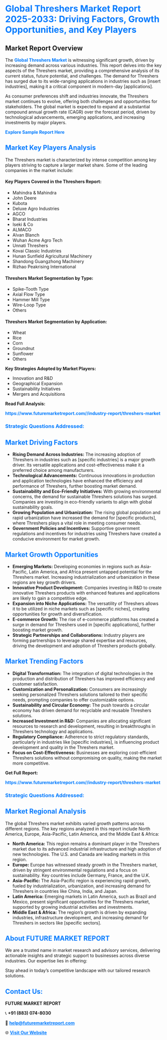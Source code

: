 <h1 style="color: #007BFF;">Global Threshers Market Report 2025-2033: Driving Factors, Growth Opportunities, and Key Players</h1>

<section id="overview">
<h2>Market Report Overview</h2>
<p>The <a href="https://www.futuremarketreport.com//industry-report/threshers-market" style="color: #007BFF; text-decoration: none;"><strong>Global Threshers Market</strong></a> is witnessing significant growth, driven by increasing demand across various industries. This report delves into the key aspects of the Threshers market, providing a comprehensive analysis of its current status, future potential, and challenges. The demand for Threshers has surged due to its wide-ranging applications in industries such as [insert industries], making it a critical component in modern-day [applications].</p>
<p>As consumer preferences shift and industries innovate, the Threshers market continues to evolve, offering both challenges and opportunities for stakeholders. The global market is expected to expand at a substantial compound annual growth rate (CAGR) over the forecast period, driven by technological advancements, emerging applications, and increasing investments by major players.</p>
</section>

<section id="overview">
<p><a href="https://www.futuremarketreport.com//request-sample/reportId=92319" style="color: #007BFF; text-decoration: none;"><strong>Explore Sample Report Here</strong></a></p>
</section>

<section id="key-players">
<h2 style="color: #007BFF;">Market Key Players Analysis</h2>
<p>The Threshers market is characterized by intense competition among key players striving to capture a larger market share. Some of the leading companies in the market include:</p>
<h4>Key Players Covered in the Threshers Report:</h4>
<ul><li>Mahindra &amp; Mahindra</li><li>John Deere</li><li>Kubota</li><li>Deluxe Agro Industries</li><li>AGCO</li><li>Bharat Industries</li><li>Iseki &amp; Co</li><li>ALMACO</li><li>Alvan Blanch</li><li>Wuhan Acme Agro Tech</li><li>Unnati Threshers</li><li>Kovai Classic Industries</li><li>Hunan Sunfield Agricultural Machinery</li><li>Shandong Guangzhong Machinery</li><li>Rizhao Peakrising International</li></ul>
<h4>Threshers Market Segmentation by Type:</h4>
<ul><li>Spike-Tooth Type</li><li>Axial Flow Type</li><li>Hammer Mill Type</li><li>Wire-Loop Type</li><li>Others</li></ul>

<h4>Threshers Market Segmentation by Application:</h4>
<ul><li>Wheat</li><li>Rice</li><li>Corn</li><li>Groundnut</li><li>Sunflower</li><li>Others</li></ul>
<p><strong>Key Strategies Adopted by Market Players:</strong></p>
<ul>
<li>Innovation and R&D</li>
<li>Geographical Expansion</li>
<li>Sustainability Initiatives</li>
<li>Mergers and Acquisitions</li>
</ul>
</section>

<section>
<p><strong>Read Full Analysis: </strong></p><a href="https://www.futuremarketreport.com//industry-report/threshers-market" style="color: #007BFF; text-decoration: none;"><strong>https://www.futuremarketreport.com//industry-report/threshers-market</strong></a>
<h3 style="color: #007BFF;">Strategic Questions Addressed:</h3>
</section>

<section id="driving-factors">
<h2 style="color: #007BFF;">Market Driving Factors</h2>
<ul>
<li><strong>Rising Demand Across Industries:</strong> The increasing adoption of Threshers in industries such as [specific industries] is a major growth driver. Its versatile applications and cost-effectiveness make it a preferred choice among manufacturers.</li>
<li><strong>Technological Advancements:</strong> Continuous innovations in production and application technologies have enhanced the efficiency and performance of Threshers, further boosting market demand.</li>
<li><strong>Sustainability and Eco-Friendly Initiatives:</strong> With growing environmental concerns, the demand for sustainable Threshers solutions has surged. Companies are investing in eco-friendly variants to align with global sustainability goals.</li>
<li><strong>Growing Population and Urbanization:</strong> The rising global population and rapid urbanization have increased the demand for [specific products], where Threshers plays a vital role in meeting consumer needs.</li>
<li><strong>Government Policies and Incentives:</strong> Supportive government regulations and incentives for industries using Threshers have created a conducive environment for market growth.</li>
</ul>
</section>

<section id="growth-opportunities">
<h2 style="color: #007BFF;">Market Growth Opportunities</h2>
<ul>
<li><strong>Emerging Markets:</strong> Developing economies in regions such as Asia-Pacific, Latin America, and Africa present untapped potential for the Threshers market. Increasing industrialization and urbanization in these regions are key growth drivers.</li>
<li><strong>Innovative Product Development:</strong> Companies investing in R&D to create innovative Threshers products with enhanced features and applications are likely to gain a competitive edge.</li>
<li><strong>Expansion into Niche Applications:</strong> The versatility of Threshers allows it to be utilized in niche markets such as [specific niches], creating opportunities for growth and diversification.</li>
<li><strong>E-commerce Growth:</strong> The rise of e-commerce platforms has created a surge in demand for Threshers used in [specific applications], further boosting market growth.</li>
<li><strong>Strategic Partnerships and Collaborations:</strong> Industry players are forming partnerships to leverage shared expertise and resources, driving the development and adoption of Threshers products globally.</li>
</ul>
</section>

<section id="trending-factors">
<h2 style="color: #007BFF;">Market Trending Factors</h2>
<ul>
<li><strong>Digital Transformation:</strong> The integration of digital technologies in the production and distribution of Threshers has improved efficiency and customer satisfaction.</li>
<li><strong>Customization and Personalization:</strong> Consumers are increasingly seeking personalized Threshers solutions tailored to their specific needs, prompting companies to offer customizable options.</li>
<li><strong>Sustainability and Circular Economy:</strong> The push towards a circular economy has driven demand for recyclable and reusable Threshers solutions.</li>
<li><strong>Increased Investment in R&D:</strong> Companies are allocating significant resources to research and development, resulting in breakthroughs in Threshers technology and applications.</li>
<li><strong>Regulatory Compliance:</strong> Adherence to strict regulatory standards, particularly in industries like [specific industries], is influencing product development and quality in the Threshers market.</li>
<li><strong>Focus on Cost-Effectiveness:</strong> Businesses are exploring cost-efficient Threshers solutions without compromising on quality, making the market more competitive.</li>
</ul>
</section>

<section>
<p><strong>Get Full Report: </strong></p><a href="https://www.futuremarketreport.com//industry-report/threshers-market" style="color: #007BFF; text-decoration: none;"><strong>https://www.futuremarketreport.com//industry-report/threshers-market</strong></a>
<h3 style="color: #007BFF;">Strategic Questions Addressed:</h3>
</section>


<section id="regional-analysis">
<h2 style="color: #007BFF;">Market Regional Analysis</h2>
<p>The global Threshers market exhibits varied growth patterns across different regions. The key regions analyzed in this report include North America, Europe, Asia-Pacific, Latin America, and the Middle East & Africa:</p>
<ul>
<li><strong>North America:</strong> This region remains a dominant player in the Threshers market due to its advanced industrial infrastructure and high adoption of new technologies. The U.S. and Canada are leading markets in this region.</li>
<li><strong>Europe:</strong> Europe has witnessed steady growth in the Threshers market, driven by stringent environmental regulations and a focus on sustainability. Key countries include Germany, France, and the U.K.</li>
<li><strong>Asia-Pacific:</strong> The Asia-Pacific region is experiencing rapid growth, fueled by industrialization, urbanization, and increasing demand for Threshers in countries like China, India, and Japan.</li>
<li><strong>Latin America:</strong> Emerging markets in Latin America, such as Brazil and Mexico, present significant opportunities for the Threshers market, supported by growing industrial activities and investments.</li>
<li><strong>Middle East & Africa:</strong> The region’s growth is driven by expanding industries, infrastructure development, and increasing demand for Threshers in sectors like [specific sectors].</li>
</ul>
</section>

<footer>
<h2 style="color: #007BFF;">About FUTURE MARKET REPORT</h2>
<p>We are a trusted name in market research and advisory services, delivering actionable insights and strategic support to businesses across diverse industries. Our expertise lies in offering:</p>

<p>Stay ahead in today’s competitive landscape with our tailored research solutions.</p>

<h2 style="color: #007BFF;">Contact Us:</h2>
<p><strong>FUTURE MARKET REPORT</strong></p>
<p>📞 <strong>+91 (883) 074-8030</strong></p>
<p>📧 <strong><a href="mailto:help@futuremarketreport.com" style="color: #007BFF;">help@futuremarketreport.com</a></strong></p>
<p>🌐 <strong><a href="https://www.futuremarketreport.com/" style="color: #007BFF;">Visit Our Website</a></strong></p>
</footer>